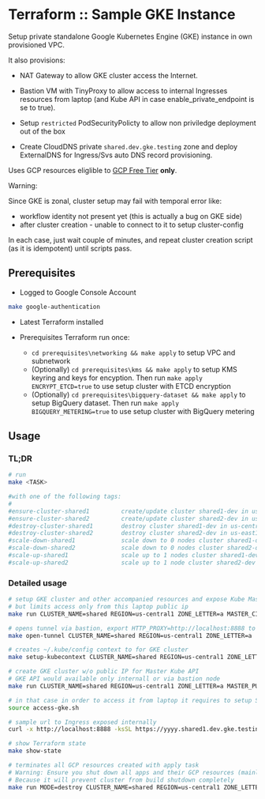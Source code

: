 # Terraform :: Sample GKE Instance

Setup private standalone Google Kubernetes Engine (GKE) instance in own provisioned VPC.

It also provisions:

* NAT Gateway to allow GKE cluster access the Internet.

* Bastion VM with TinyProxy to allow access to internal Ingresses resources from laptop (and Kube API in case enable_private_endpoint is se to true).

* Setup `restricted` PodSecurityPolicty to allow non priviledge deployment out of the box

* Create CloudDNS private `shared.dev.gke.testing` zone and deploy ExternalDNS for Ingress/Svs auto DNS record provisioning.

Uses GCP resources eliglible to [GCP Free Tier](https://cloud.google.com/free/docs/gcp-free-tier#free-tier-usage-limits) __only__.

Warning:

Since GKE is zonal, cluster setup may fail with temporal error like:

* workflow identity not present yet (this is actually a bug on GKE side)
* after cluster creation - unable to connect to it to setup cluster-config

In each case, just wait couple of minutes, and repeat cluster creation script (as it is idempotent) until scripts pass.

## Prerequisites

* Logged to Google Console Account

```bash
make google-authentication
```

* Latest Terraform installed

* Prerequisites Terraform run once:
  * `cd prerequisites\networking && make apply` to setup VPC and subnetwork
  * (Optionally) `cd prerequisites\kms && make apply` to setup KMS keyring and keys for encyption. Then run `make apply ENCRYPT_ETCD=true` to use setup cluster with ETCD encryption
  * (Optionally) `cd prerequisites\bigquery-dataset && make apply` to setup BigQuery dataset. Then run `make apply BIGQUERY_METERING=true` to use setup cluster with BigQuery metering

## Usage

### TL;DR

```bash
# run
make <TASK>

#with one of the following tags:
#
#ensure-cluster-shared1         create/update cluster shared1-dev in us-central1-a
#ensure-cluster-shared2         create/update cluster shared2-dev in us-east1-b
#destroy-cluster-shared1        destroy cluster shared1-dev in us-central1-a
#destroy-cluster-shared2        destroy cluster shared2-dev in us-east1-b
#scale-down-shared1             scale down to 0 nodes cluster shared1-dev in us-central1-a
#scale-down-shared2             scale down to 0 nodes cluster shared2-dev in us-east1-b
#scale-up-shared1               scale up to 1 nodes cluster shared1-dev in us-central1-a
#scale-up-shared2               scale up to 1 node cluster shared2-dev in us-east1-b
```

### Detailed usage

```bash
# setup GKE cluster and other accompanied resources and expose Kube Master API via ExternalIP
# but limits access only from this laptop public ip
make run CLUSTER_NAME=shared REGION=us-central1 ZONE_LETTER=a MASTER_CIDR := "172.16.0.32/28"

# opens tunnel via bastion, export HTTP_PROXY=http://localhost:8888 to use it in the shell
make open-tunnel CLUSTER_NAME=shared REGION=us-central1 ZONE_LETTER=a

# creates ~/.kube/config context to for GKE cluster
make setup-kubecontext CLUSTER_NAME=shared REGION=us-central1 ZONE_LETTER=a

# create GKE cluster w/o public IP for Master Kube API
# GKE API would available only internall or via bastion node
make run CLUSTER_NAME=shared REGION=us-central1 ZONE_LETTER=a MASTER_PUBLIC_IP=false MASTER_ACCESS_CIRDS="[]"

# in that case in order to access it from laptop it requires to setup SSH tunnel to proxy located on bastion VM and configure kube commands to access private GKE cluster freely
source access-gke.sh

# sample url to Ingress exposed internally
curl -x http://localhost:8888 -ksSL https://yyyy.shared1.dev.gke.testing

# show Terraform state
make show-state

# terminates all GCP resources created with apply task
# Warning: Ensure you shut down all apps and their GCP resources (mainly ingresses, dns record sets)
# Because it will prevent cluster from build shutdown completely
make run MODE=destroy CLUSTER_NAME=shared REGION=us-central1 ZONE_LETTER=a
```
